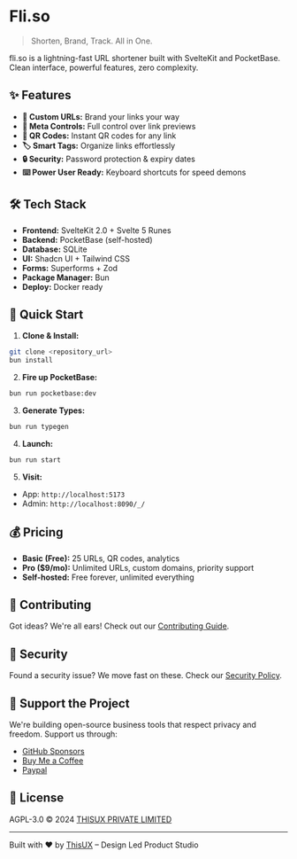 # Fli.so

> Shorten, Brand, Track. All in One.

fli.so is a lightning-fast URL shortener built with SvelteKit and PocketBase. Clean interface, powerful features, zero complexity.

## ✨ Features

- **🎯 Custom URLs:** Brand your links your way
- **🎨 Meta Controls:** Full control over link previews
- **📱 QR Codes:** Instant QR codes for any link
- **🏷️ Smart Tags:** Organize links effortlessly
- **🔒 Security:** Password protection & expiry dates
- **⌨️ Power User Ready:** Keyboard shortcuts for speed demons

## 🛠️ Tech Stack

- **Frontend:** SvelteKit 2.0 + Svelte 5 Runes
- **Backend:** PocketBase (self-hosted)
- **Database:** SQLite
- **UI:** Shadcn UI + Tailwind CSS
- **Forms:** Superforms + Zod
- **Package Manager:** Bun
- **Deploy:** Docker ready

## 🚀 Quick Start

1. **Clone & Install:**
```bash
git clone <repository_url>
bun install
```

2. **Fire up PocketBase:**
```bash
bun run pocketbase:dev
```

3. **Generate Types:**
```bash
bun run typegen
```

4. **Launch:**
```bash
bun run start
```

5. **Visit:**
- App: `http://localhost:5173`
- Admin: `http://localhost:8090/_/`

## 💰 Pricing

- **Basic (Free):** 25 URLs, QR codes, analytics
- **Pro ($9/mo):** Unlimited URLs, custom domains, priority support
- **Self-hosted:** Free forever, unlimited everything

## 🤝 Contributing

Got ideas? We're all ears! Check out our [Contributing Guide](CONTRIBUTING.md).

## 🔐 Security

Found a security issue? We move fast on these. Check our [Security Policy](SECURITY.md).

## 💪 Support the Project

We're building open-source business tools that respect privacy and freedom. Support us through:

- [GitHub Sponsors](https://github.com/sponsors/thisuxhq)
- [Buy Me a Coffee](https://buymeacoffee.com/imsanju)
- [Paypal](https://www.paypal.com/paypalme2/spikeysanju)

## 📝 License

AGPL-3.0 © 2024 [THISUX PRIVATE LIMITED](https://thisux.com)

---

Built with ❤️ by [ThisUX](https://thisux.com) – Design Led Product Studio


